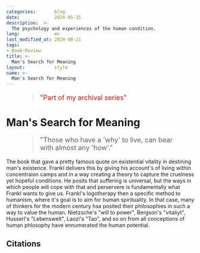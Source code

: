 ```yaml
---
categories:       blog
date:             2024-05-25
description:  >-
  The psychology and experiences of the human condition.
lang:             en
last_modified_at: 2024-08-21
tags:
- Book-Review
title: >-
  Man's Search for Meaning
layout:           style
name: >-
  Man's Search for Meaning
---
```


<figure class="container-lg" style="padding: 0;">
    <blockquote class="blockquote" style="font-size: 18px; color: red;">
    <p style="color: #D21404;">"Part of my archival series"</p>
    </blockquote>
</figure>

# Man's Search for Meaning

<figure class="container-lg" style="padding: 0;">
    <blockquote class="blockquote" style="font-size: 18px;">
    <p>"Those who have a 'why' to live, can bear with almost any 'how'."</p>
    </blockquote>
</figure>

The book that gave a pretty famous quote on existential vitality in destining man's existence. Frankl delivers this by giving his account's of living within concentraion camps and in a way creating a theory to capture the cruelness yet hopeful conditions. He posits that suffering is universal, but the ways in which people will cope with that and perservere is fundamentally what Frankl wants to give us. Frankl's logotherapy then a specific method to humanism, where it's goal is to aim for human spirituality. In that case, many of thinkers for the modern century hsa posited their philosophies in such a way to value the human. Nietzsche's "will to power", Bergson's "vitaliyt", Husserl's "Lebenswelt", Laozi's "Tao", and so on from all conceptions of human phlosophy have ennumerated the human potential.

## Citations
